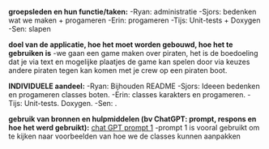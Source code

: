 **groepsleden en hun functie/taken:**
-Ryan: administratie
-Sjors: bedenken wat we maken + progameren
-Erin: progameren
-Tijs: Unit-tests + Doxygen
-Sen: slapen


**doel van de applicatie, hoe het moet worden gebouwd, hoe het te gebruiken is**
-we gaan een game maken over piraten, het is de boedoeling dat je via text en mogelijke plaatjes de game kan spelen door via keuzes andere piraten tegen kan komen met je crew op een piraten boot.


**INDIVIDUELE aandeel:**
-Ryan: Bijhouden README
-Sjors: Ideeen bedenken en progameren classes boten.
-Erin: classes karakters en progameren.
-Tijs: Unit-tests. Doxygen.
-Sen: .


**gebruik van bronnen en hulpmiddelen (bv ChatGPT: prompt, respons en hoe het werd gebruikt):**
[chat GPT prompt 1](https://chatgpt.com/share/6822fcf9-afac-8010-8416-122f77632486)
-prompt 1 is vooral gebruikt om te kijken naar voorbeelden van hoe we de classes kunnen aanpakken

